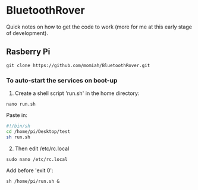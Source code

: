 # BluetoothRover

Quick notes on how to get the code to work (more for me at this early stage of development).

## Rasberry Pi

`git clone https://github.com/momiah/BluetoothRover.git`

### To auto-start the services on boot-up

1. Create a shell script 'run.sh' in the home directory:

  `nano run.sh`

  Paste in:

  ```bash
  #!/bin/sh
  cd /home/pi/Desktop/test
  sh run.sh
  ```

2. Then edit /etc/rc.local

  `sudo nano /etc/rc.local`

  Add before 'exit 0':

  `sh /home/pi/run.sh &`
